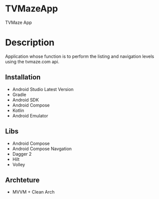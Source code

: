 # TVMazeApp
TVMaze App

# Description
Application whose function is to perform the listing and navigation levels using the tvmaze.com api.

## Installation

- Android Studio Latest Version
- Gradle
- Android SDK
- Android Compose
- Kotlin
- Android Emulator

## Libs
- Android Compose
- Android Compose Navgation
- Dagger 2
- Hilt
- Volley

## Archteture
- MVVM + Clean Arch
